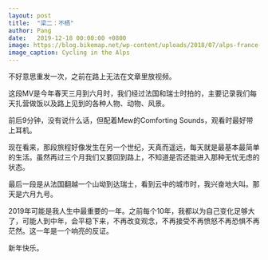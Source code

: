 ```yaml
---
layout: post
title:  "梁二：不栖"
author: Pang
date:   2019-12-18 00:00:00 +0800
image: https://blog.bikemap.net/wp-content/uploads/2018/07/alps-france-switzerland-cycling.jpg__1920x500_q80_crop_subsampling-2_upscale-1080x375.jpg
image_caption: Cycling in the Alps
---
```

不好意思重发一次，之前在路上无法在文章里放视频。

这段MV是今年春天三月到六月时，我们经过法国和瑞士时拍的，主要记录我们每天扎营做饭以及路上见到的各种人物、动物、风景。

前后9分钟，没有说什么话，但配着Mew的Comforting Sounds，观看时最好带上耳机。

现在看来，那段旅程好像发生在另一个世纪，天真而遥远，每天就是最基本最简单的生活。虽然再过三个月我们又要回到路上，不知道是否还能进入那种无忧无虑的状态。

最后一段是从法国翻越一个山坳到达瑞士，看到云中的城市时，我兴奋地大叫。那天是六月九号。

2019年可能是我人生中最重要的一年。之前每个10年，我都以为自己变化足够大了，可能人到中年，会平稳下来，不再改变观念，不再接受不再愤怒不再恐惧不再茫然。这一年是一个响亮的反证。

新年快乐。

<!--more-->

